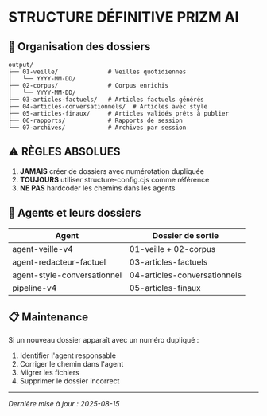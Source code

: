 # STRUCTURE DÉFINITIVE PRIZM AI

## 📁 Organisation des dossiers

```
output/
├── 01-veille/              # Veilles quotidiennes
│   └── YYYY-MM-DD/
├── 02-corpus/              # Corpus enrichis  
│   └── YYYY-MM-DD/
├── 03-articles-factuels/   # Articles factuels générés
├── 04-articles-conversationnels/  # Articles avec style
├── 05-articles-finaux/     # Articles validés prêts à publier
├── 06-rapports/            # Rapports de session
└── 07-archives/            # Archives par session
```

## ⚠️ RÈGLES ABSOLUES

1. **JAMAIS** créer de dossiers avec numérotation dupliquée
2. **TOUJOURS** utiliser structure-config.cjs comme référence
3. **NE PAS** hardcoder les chemins dans les agents

## 🔧 Agents et leurs dossiers

| Agent | Dossier de sortie |
|-------|-------------------|
| agent-veille-v4 | 01-veille + 02-corpus |
| agent-redacteur-factuel | 03-articles-factuels |
| agent-style-conversationnel | 04-articles-conversationnels |
| pipeline-v4 | 05-articles-finaux |

## 📋 Maintenance

Si un nouveau dossier apparaît avec un numéro dupliqué :
1. Identifier l'agent responsable
2. Corriger le chemin dans l'agent
3. Migrer les fichiers
4. Supprimer le dossier incorrect

---
*Dernière mise à jour : 2025-08-15*